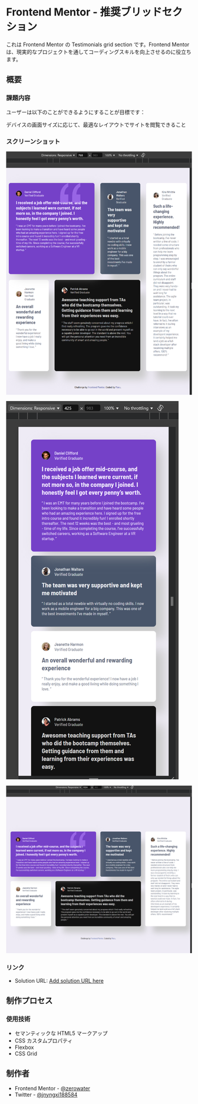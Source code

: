 # Frontend Mentor - 推奨ブリッドセクション

これは Frontend Mentor の Testimonials grid section です。Frontend Mentor は、現実的なプロジェクトを通してコーディングスキルを向上させるのに役立ちます。

## 概要

### 課題内容

ユーザーは以下のことができるようにすることが目標です：

デバイスの画面サイズに応じて、最適なレイアウトでサイトを閲覧できること

### スクリーンショット

![全体画面](./images/全体画面.png)

![タブレット画面](./images/タブレット画面.png)

![スマホ画面](./images/スマホ画面.png)

### リンク

- Solution URL: [Add solution URL here](https://four-card-blush-ten.vercel.app/)

## 制作プロセス

### 使用技術

- セマンティックな HTML5 マークアップ
- CSS カスタムプロパティ
- Flexbox
- CSS Grid

## 制作者

- Frontend Mentor - [@zerowater](https://www.frontendmentor.io/profile/zerowater4704)
- Twitter - [@jnyngxi188584](https://www.x.com/jnyngxi188584)
